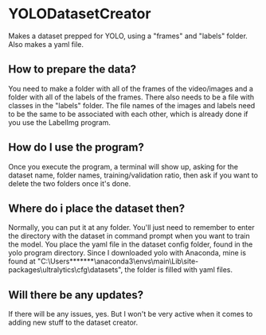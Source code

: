 # YOLODatasetCreator
Makes a dataset prepped for YOLO, using a "frames" and "labels" folder. Also makes a yaml file.



## How to prepare the data?
You need to make a folder with all of the frames of the video/images and a folder with all of the labels of the frames.
There also needs to be a file with classes in the "labels" folder.
The file names of the images and labels need to be the same to be associated with each other, which is already done if you use the LabelImg program.

## How do I use the program?
Once you execute the program, a terminal will show up, asking for the dataset name, folder names, training/validation ratio, then ask if you want to delete the two folders once it's done.

## Where do i place the dataset then?
Normally, you can put it at any folder. You'll just need to remember to enter the directory with the dataset in command prompt when you want to train the model.
You place the yaml file in the dataset config folder, found in the yolo program directory. Since I downloaded yolo with Anaconda, mine is found at "C:\Users\*******\anaconda3\envs\main\Lib\site-packages\ultralytics\cfg\datasets", the folder is filled with yaml files.

## Will there be any updates?
If there will be any issues, yes. But I won't be very active when it comes to adding new stuff to the dataset creator.
